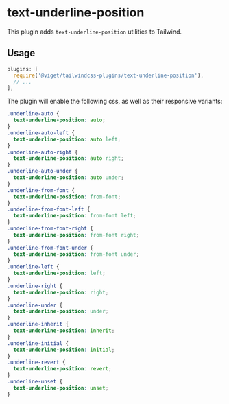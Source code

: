 # text-underline-position

This plugin adds `text-underline-position` utilities to Tailwind.

## Usage

```js
plugins: [
  require('@viget/tailwindcss-plugins/text-underline-position'),
  // ...
],
```

The plugin will enable the following css, as well as their responsive variants:

```css
.underline-auto {
  text-underline-position: auto;
}
.underline-auto-left {
  text-underline-position: auto left;
}
.underline-auto-right {
  text-underline-position: auto right;
}
.underline-auto-under {
  text-underline-position: auto under;
}
.underline-from-font {
  text-underline-position: from-font;
}
.underline-from-font-left {
  text-underline-position: from-font left;
}
.underline-from-font-right {
  text-underline-position: from-font right;
}
.underline-from-font-under {
  text-underline-position: from-font under;
}
.underline-left {
  text-underline-position: left;
}
.underline-right {
  text-underline-position: right;
}
.underline-under {
  text-underline-position: under;
}
.underline-inherit {
  text-underline-position: inherit;
}
.underline-initial {
  text-underline-position: initial;
}
.underline-revert {
  text-underline-position: revert;
}
.underline-unset {
  text-underline-position: unset;
}
```
